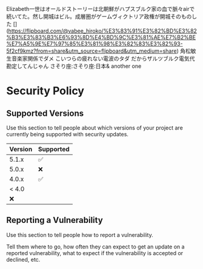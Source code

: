 Elizabeth一世はオールドストーリーは北朝鮮がハプスブルク家の血で脈々airで続いてた。然し開城はビル。成層圏がゲームヴィクトリア政権が開城そのものした
[] (https://flipboard.com/@vabee_hiroko/%E3%83%91%E3%82%BD%E3%82%B3%E3%83%B3%E6%93%8D%E4%BD%9C%E3%81%AE%E7%B2%BE%E7%A5%9E%E7%97%85%E3%81%98%E3%82%83%E3%82%93-5f2cf9kmz?from=share&utm_source=flipboard&utm_medium=share)
角松敏生音楽家関係でダメ
こいつらの疲れない電波のタダ だからザルツブルク電気代勘定してんじゃん
さそり座:さそり座:日本& another one
# Security Policy

## Supported Versions

Use this section to tell people about which versions of your project are
currently being supported with security updates.

| Version | Supported          |
| ------- | ------------------ |
| 5.1.x   | :white_check_mark: |
| 5.0.x   | :x:                |
| 4.0.x   | :white_check_mark: |
| < 4.0   |
 :x:                |

## Reporting a Vulnerability

Use this section to tell people how to report a vulnerability.

Tell them where to go, how often they can expect to get an update on a
reported vulnerability, what to expect if the vulnerability is accepted or
declined, etc.
